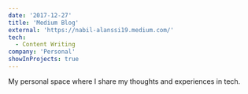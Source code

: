 ```yaml
---
date: '2017-12-27'
title: 'Medium Blog'
external: 'https://nabil-alanssi19.medium.com/'
tech:
  - Content Writing
company: 'Personal'
showInProjects: true
---
```


My personal space where I share my thoughts and experiences in tech.
